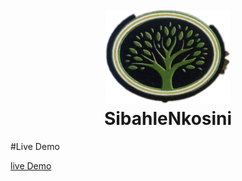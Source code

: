 
<h1 align="center">
  <br>
  <a href="https://sibahlenkosini.co.za"><img src="log.png" alt="Markdownify" width="200"></a>
  <br>
  SibahleNkosini
  <br>
</h1>


#Live Demo

<a href="https://sibahlenkosini.co.za">
      live Demo
  </a>
